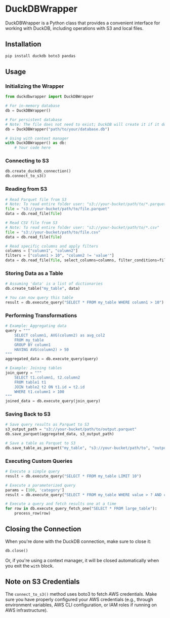 # DuckDBWrapper

DuckDBWrapper is a Python class that provides a convenient interface for working with DuckDB, including operations with S3 and local files.

## Installation

```bash
pip install duckdb boto3 pandas
```

## Usage

### Initializing the Wrapper

```python
from duckdbwrapper import DuckDBWrapper

# For in-memory database
db = DuckDBWrapper()

# For persistent database
# Note: The file does not need to exist; DuckDB will create it if it doesn't
db = DuckDBWrapper("path/to/your/database.db")

# Using with context manager
with DuckDBWrapper() as db:
    # Your code here
```

### Connecting to S3

```python
db.create_duckdb_connection()
db.connect_to_s3()
```

### Reading from S3

```python
# Read Parquet file from S3
# Note: To read entire folder user: "s3://your-bucket/path/to/*.parquet"
file = "s3://your-bucket/path/to/file.parquet"
data = db.read_file(file)

# Read CSV file from S3
# Note: To read entire folder user: "s3://your-bucket/path/to/*.csv"
file = "s3://your-bucket/path/to/file.csv"
data = db.read_file(file)

# Read specific columns and apply filters
columns = ["column1", "column2"]
filters = ["column1 > 10", "column2 != 'value'"]
data = db.read_file(file, select_columns=columns, filter_conditions=filters)
```

### Storing Data as a Table

```python
# Assuming 'data' is a list of dictionaries
db.create_table("my_table", data)

# You can now query this table
result = db.execute_query("SELECT * FROM my_table WHERE column1 > 10")
```

### Performing Transformations

```python
# Example: Aggregating data
query = """
    SELECT column1, AVG(column2) as avg_col2
    FROM my_table
    GROUP BY column1
    HAVING AVG(column2) > 50
"""
aggregated_data = db.execute_query(query)

# Example: Joining tables
join_query = """
    SELECT t1.column1, t2.column2
    FROM table1 t1
    JOIN table2 t2 ON t1.id = t2.id
    WHERE t1.column1 > 100
"""
joined_data = db.execute_query(join_query)
```

### Saving Back to S3

```python
# Save query results as Parquet to S3
s3_output_path = "s3://your-bucket/path/to/output.parquet"
db.save_parquet(aggregated_data, s3_output_path)

# Save a table as Parquet to S3
db.save_table_as_parquet("my_table", "s3://your-bucket/path/to", "output_file")
```

### Executing Custom Queries

```python
# Execute a simple query
result = db.execute_query("SELECT * FROM my_table LIMIT 10")

# Execute a parameterized query
params = [100, 'category']
result = db.execute_query("SELECT * FROM my_table WHERE value > ? AND category = ?", params)

# Execute a query and fetch results one at a time
for row in db.execute_query_fetch_one("SELECT * FROM large_table"):
    process_row(row)
```

## Closing the Connection

When you're done with the DuckDB connection, make sure to close it:

```python
db.close()
```

Or, if you're using a context manager, it will be closed automatically when you exit the `with` block.

## Note on S3 Credentials

The `connect_to_s3()` method uses boto3 to fetch AWS credentials. Make sure you have properly configured your AWS credentials (e.g., through environment variables, AWS CLI configuration, or IAM roles if running on AWS infrastructure).


